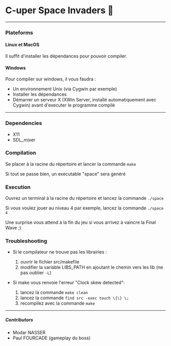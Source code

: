 # C-uper Space Invaders :rocket: 
---
### Plateforms

#### Linux et MacOS
Il suffit d'installer les dépendances pour pouvoir compiler.

#### Windows
Pour compiler sur windows, il vous faudra :
- Un environnement Unix (via Cygwin par exemple)
- Installer les dépendances
- Démarrer un serveur X (XWin Server, installé automatiquement avec Cygwin) avant d'executer le programme compilé

---

### Dependencies
- X11
- SDL_mixer

### Compilation
Se placer à la racine du répertoire et lancer la commande `make`

Si tout se passe bien, un executable "space" sera genéré


### Execution
Ouvrez un terminal à la racine du répertoire et lancez la commande `./space`

Si vous voulez jouer au niveau 4 par exemple, lancez la commande `./space 4`

Une surprise vous attend à la fin du jeu si vous arrivez à vaincre la Final Wave ;)

### Troubleshooting

- Si le compilateur ne trouve pas les librairies :
	1. ouvrir le fichier src/makefile
	2. modifier la variable LIBS_PATH en ajoutant le chemin vers les lib (ne pas oublier `-L`)

- Si make vous renvoie l'erreur "Clock skew detected":
	1. lancez la commande `make clean`
	2. lancez la commande `find src -exec touch \{\} \;`
	3. recompilez avec la commande `make`

---
##### Contributors
- Modar NASSER
- Paul FOURCADE (gameplay du boss)
